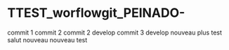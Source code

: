# TTEST_worflowgit_PEINADO-

commit 1
commit 2
commit 2 develop
commit 3 develop
nouveau plus
test
salut
nouveau
nouveau
test


